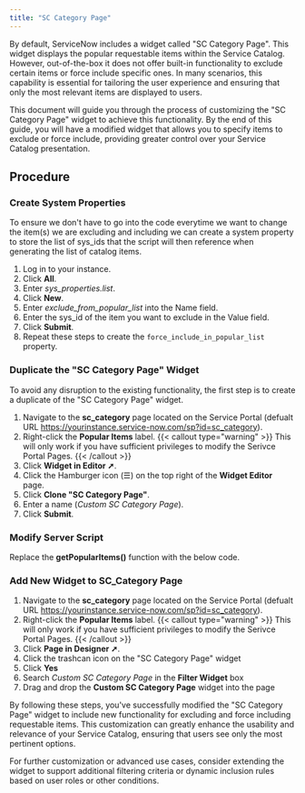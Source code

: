 ```yaml
---
title: "SC Category Page"
---
```

By default, ServiceNow includes a widget called "SC Category Page". This widget displays the popular requestable items within the Service Catalog. However, out-of-the-box it does not offer built-in functionality to exclude certain items or force include specific ones. In many scenarios, this capability is essential for tailoring the user experience and ensuring that only the most relevant items are displayed to users. 

This document will guide you through the process of customizing the "SC Category Page" widget to achieve this functionality. By the end of this guide, you will have a modified widget that allows you to specify items to exclude or force include, providing greater control over your Service Catalog presentation.

## Procedure
### Create System Properties
To ensure we don't have to go into the code everytime we want to change the item(s) we are excluding and including we can create a system property to store the list of sys_ids that the script will then reference when generating the list of catalog items.
1. Log in to your instance.
2. Click **All**.
3. Enter *sys_properties.list*.
4. Click **New**.
5. Enter *exclude_from_popular_list* into the Name field.
6. Enter the sys_id of the item you want to exclude in the Value field.
7. Click **Submit**.
8. Repeat these steps to create the `force_include_in_popular_list` property.

### Duplicate the "SC Category Page" Widget
To avoid any disruption to the existing functionality, the first step is to create a duplicate of the "SC Category Page" widget.
1. Navigate to the **sc_category** page located on the Service Portal (defualt URL https://yourinstance.service-now.com/sp?id=sc_category).
2. Right-click the **Popular Items** label. 
    {{< callout type="warning" >}}
    This will only work if you have sufficient privileges to modify the Serivce Portal Pages.
    {{< /callout >}}
3. Click **Widget in Editor ➚**.
4. Click the Hamburger icon (☰) on the top right of the **Widget Editor** page.
5. Click **Clone "SC Category Page"**.
6. Enter a name (*Custom SC Category Page*).
7. Click **Submit**.

### Modify Server Script
Replace the **getPopularItems()** function with the below code.

### Add New Widget to SC_Category Page
1. Navigate to the **sc_category** page located on the Service Portal (defualt URL https://yourinstance.service-now.com/sp?id=sc_category).
2. Right-click the **Popular Items** label. 
    {{< callout type="warning" >}}
    This will only work if you have sufficient privileges to modify the Serivce Portal Pages.
    {{< /callout >}}
3. Click **Page in Designer ➚**. 
4. Click the trashcan icon on the "SC Category Page" widget
5. Click **Yes**
6. Search *Custom SC Category Page* in the **Filter Widget** box
7. Drag and drop the **Custom SC Category Page** widget into the page

By following these steps, you've successfully modified the "SC Category Page" widget to include new functionality for excluding and force including requestable items. This customization can greatly enhance the usability and relevance of your Service Catalog, ensuring that users see only the most pertinent options.

For further customization or advanced use cases, consider extending the widget to support additional filtering criteria or dynamic inclusion rules based on user roles or other conditions.